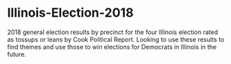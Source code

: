 # Illinois-Election-2018
2018 general election results by precinct for the four Illinois election rated as tossups or leans by Cook Political Report.
Looking to use these results to find themes and use those to win elections for Democrats in Illinois in the future.
